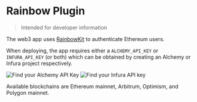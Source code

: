 # Rainbow Plugin

> Intended for developer information

The web3 app uses [RainbowKit](https://www.rainbowkit.com/) to authenticate Ethereum users.

When deploying, the app requires either a `ALCHEMY_API_KEY` or `INFURA_API_KEY` (or both) which can be obtained by creating an Alchemy or Infura project respectively.

![Find your Alchemy API Key](https://gateway.pinata.cloud/ipfs/QmXme422MmQf1o959pLbLiJvjkyVW1cF7ALgJXphCoVKJu)
![Find your Infura API key](https://gateway.pinata.cloud/ipfs/QmRf1jfQZdj1BpAnhazFhYroCvwPoqpKUsUpZrm4bHZRxc)

Available blockchains are Ethereum mainnet, Arbitrum, Optimism, and Polygon mainnet.
